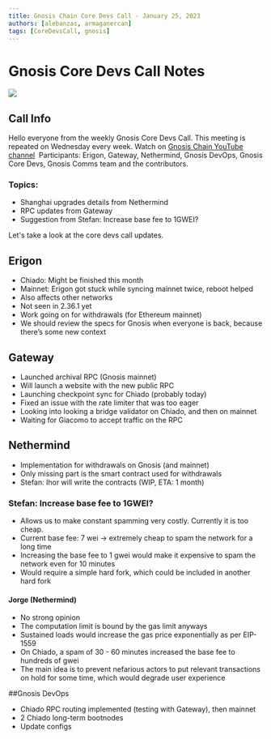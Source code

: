 ```yaml
---
title: Gnosis Chain Core Devs Call - January 25, 2023
authors: [alebanzas, armaganercan]
tags: [CoreDevsCall, gnosis]
---
```


# Gnosis Core Devs Call Notes

![](https://i.imgur.com/i8hjL8X.png)


## Call Info

Hello everyone from the weekly Gnosis Core Devs Call. This meeting is repeated on Wednesday every week. Watch on [Gnosis Chain YouTube channel](https://www.youtube.com/watch?v=UUDl-Zyl6pA)
‍
Participants: Erigon, Gateway, Nethermind, Gnosis DevOps, Gnosis Core Devs, Gnosis Comms team and the contributors.

### Topics:

* Shanghai upgrades details from Nethermind
* RPC updates from Gateway
* Suggestion from Stefan: Increase base fee to 1GWEI?

Let's take a look at the core devs call updates.

## Erigon

* Chiado: Might be finished this month
* Mainnet: Erigon got stuck while syncing mainnet twice, reboot helped
* Also affects other networks
* Not seen in 2.36.1 yet
* Work going on for withdrawals (for Ethereum mainnet)
* We should review the specs for Gnosis when everyone is back, because there’s some new context

## Gateway

* Launched archival RPC (Gnosis mainnet)
* Will launch a website with the new public RPC
* Launching checkpoint sync for Chiado (probably today)
* Fixed an issue with the rate limiter that was too eager
* Looking into looking a bridge validator on Chiado, and then on mainnet
* Waiting for Giacomo to accept traffic on the RPC

## Nethermind

* Implementation for withdrawals on Gnosis (and mainnet)
* Only missing part is the smart contract used for withdrawals
* Stefan: Ihor will write the contracts (WIP, ETA: 1 month)

### Stefan: Increase base fee to 1GWEI? ‍
* Allows us to make constant spamming very costly. Currently it is too cheap.
* Current base fee: 7 wei -> extremely cheap to spam the network for a long time
* Increasing the base fee to 1 gwei would make it expensive to spam the network even for 10 minutes
* Would require a simple hard fork, which could be included in another hard fork
‍
#### Jorge (Nethermind)‍
* No strong opinion
* The computation limit is bound by the gas limit anyways
* Sustained loads would increase the gas price exponentially as per EIP-1559
* On Chiado, a spam of 30 - 60 minutes increased the base fee to hundreds of gwei
* The main idea is to prevent nefarious actors to put relevant transactions on hold for some time, which would degrade user experience

##Gnosis DevOps

* Chiado RPC routing implemented (testing with Gateway), then mainnet
* 2 Chiado long-term bootnodes
* Update configs


